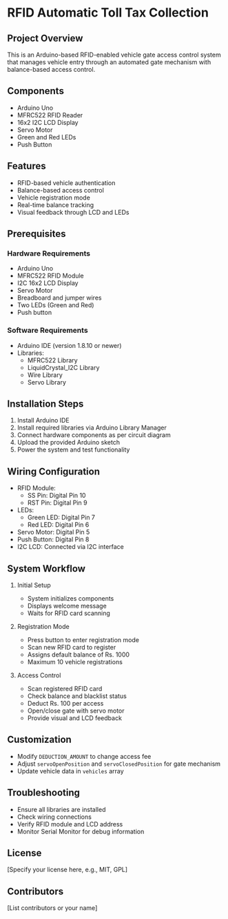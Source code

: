 # RFID Automatic Toll Tax Collection 

## Project Overview
This is an Arduino-based RFID-enabled vehicle gate access control system that manages vehicle entry through an automated gate mechanism with balance-based access control.

## Components
- Arduino Uno
- MFRC522 RFID Reader
- 16x2 I2C LCD Display
- Servo Motor
- Green and Red LEDs
- Push Button

## Features
- RFID-based vehicle authentication
- Balance-based access control
- Vehicle registration mode
- Real-time balance tracking
- Visual feedback through LCD and LEDs

## Prerequisites
### Hardware Requirements
- Arduino Uno
- MFRC522 RFID Module
- I2C 16x2 LCD Display
- Servo Motor
- Breadboard and jumper wires
- Two LEDs (Green and Red)
- Push button

### Software Requirements
- Arduino IDE (version 1.8.10 or newer)
- Libraries:
  - MFRC522 Library
  - LiquidCrystal_I2C Library
  - Wire Library
  - Servo Library

## Installation Steps
1. Install Arduino IDE
2. Install required libraries via Arduino Library Manager
3. Connect hardware components as per circuit diagram
4. Upload the provided Arduino sketch
5. Power the system and test functionality

## Wiring Configuration
- RFID Module:
  - SS Pin: Digital Pin 10
  - RST Pin: Digital Pin 9
- LEDs:
  - Green LED: Digital Pin 7
  - Red LED: Digital Pin 6
- Servo Motor: Digital Pin 5
- Push Button: Digital Pin 8
- I2C LCD: Connected via I2C interface

## System Workflow
1. Initial Setup
   - System initializes components
   - Displays welcome message
   - Waits for RFID card scanning

2. Registration Mode
   - Press button to enter registration mode
   - Scan new RFID card to register
   - Assigns default balance of Rs. 1000
   - Maximum 10 vehicle registrations

3. Access Control
   - Scan registered RFID card
   - Check balance and blacklist status
   - Deduct Rs. 100 per access
   - Open/close gate with servo motor
   - Provide visual and LCD feedback

## Customization
- Modify `DEDUCTION_AMOUNT` to change access fee
- Adjust `servoOpenPosition` and `servoClosedPosition` for gate mechanism
- Update vehicle data in `vehicles` array

## Troubleshooting
- Ensure all libraries are installed
- Check wiring connections
- Verify RFID module and LCD address
- Monitor Serial Monitor for debug information

## License
[Specify your license here, e.g., MIT, GPL]

## Contributors
[List contributors or your name]
